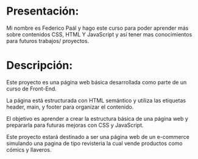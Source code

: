 # Presentación:

Mi nombre es Federico Paál y hago este curso para poder aprender más sobre contenidos CSS, HTML Y JavaScript y así tener mas conocimientos para futuros trabajos/ proyectos.

# Descripción:

Este proyecto es una página web básica desarrollada como parte de un curso de Front-End.

La página está estructurada con HTML semántico y utiliza las etiquetas header, main, y footer para organizar el contenido.

El objetivo es aprender a crear la estructura básica de una página web y prepararla para futuras mejoras con CSS y JavaScript.

Este proyecto estará destinado a ser una página web de un e-commerce simulando una pagina de tipo revisteria la cual vende productos como cómics y llaveros.
